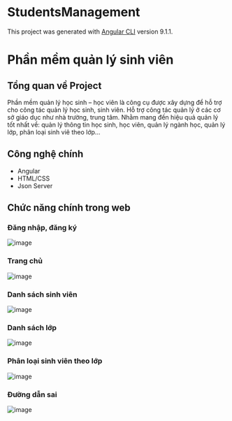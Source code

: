 # StudentsManagement

This project was generated with [Angular CLI](https://github.com/angular/angular-cli) version 9.1.1.

# Phần mềm quản lý sinh viên
## Tổng quan về Project
Phần mềm quản lý học sinh – học viên là công cụ được xây dựng để hỗ trợ cho công tác quản lý học sinh, sinh viên. Hỗ trợ công tác quản lý ở các cơ sở giáo dục như nhà trường, trung tâm. Nhằm mang đến hiệu quả quản lý tốt nhất về: quản lý thông tin học sinh, học viên, quản lý ngành học, quản lý lớp, phân loại sinh viê theo lớp...
## Công nghệ chính
- Angular
- HTML/CSS
- Json Server

## Chức năng chính trong web
### Đăng nhập, đăng ký
![image](https://github.com/Umi-2909/Student_Management/assets/132434205/a8f8c7be-b252-40cf-858b-3e3a23f18916)
### Trang chủ
![image](https://github.com/Umi-2909/Student_Management/assets/132434205/498b50a9-3a8e-487f-b3d8-468bbfcecc60)
### Danh sách sinh viên
![image](https://github.com/Umi-2909/Student_Management/assets/132434205/fd150bab-d063-4dd9-bba3-b21559f1dc36)
### Danh sách lớp
![image](https://github.com/Umi-2909/Student_Management/assets/132434205/3831de11-2284-46b3-b173-968fe8fd806c)
### Phân loại sinh viên theo lớp
![image](https://github.com/Umi-2909/Student_Management/assets/132434205/89fdaacd-4e51-45e4-aa45-32972b5cf804)
### Đường dẫn sai
![image](https://github.com/Umi-2909/Student_Management/assets/132434205/c58a76ea-3993-48a9-bf83-521a65be9f10)
